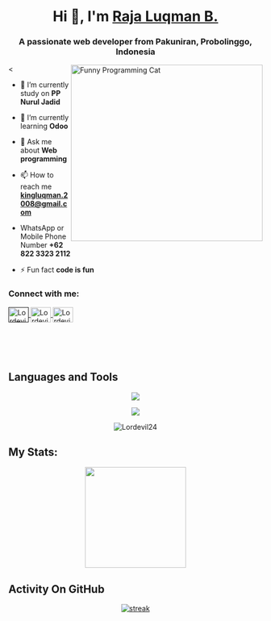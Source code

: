 
<h1 align="center">Hi 👋, I'm <a href="https://github.com/Lordevil24">Raja Luqman B.</a></h1>
<h3 align="center">A passionate web developer from Pakuniran, Probolinggo, Indonesia</h3>
<<img src="https://media.giphy.com/media/3oz8xLd9DJq2l2VFtu/giphy.gif" alt="Funny Programming Cat" width="380" height="350" align="right">


- 🔭 I’m currently study on **PP Nurul Jadid**

- 🌱 I’m currently learning **Odoo**

- 💬 Ask me about **Web programming**

- 📫 How to reach me **kingluqman.2008@gmail.com**

- WhatsApp or Mobile Phone Number **+62 822 3323 2112**

- ⚡ Fun fact **code is fun**


<h3 align="left">Connect with me:</h3>
<p align="left" style="margin-bottom: 50px">
<a href="" target="_blank">
  <img align="center" src="https://raw.githubusercontent.com/rahuldkjain/github-profile-readme-generator/master/src/images/icons/Social/facebook.svg" alt="Lordevil24" height="30" width="40" />
</a>
<a href="https://www.instagram.com/r_ja.24/" target="_blank">
  <img align="center" src="https://raw.githubusercontent.com/rahuldkjain/github-profile-readme-generator/master/src/images/icons/Social/instagram.svg" alt="Lordevil24" height="30" width="40" />
</a>
<a href="https://wa.me/+6285847567602" target="_blank">
  <img align="center" src="https://raw.githubusercontent.com/rahuldkjain/github-profile-readme-generator/master/src/images/icons/Social/whatsapp.svg" alt="Lordevil24" height="30" width="40" />
</a>
</p>

&nbsp;

## Languages and Tools
<p align="center"> <a href="https://github.com/Lordevil24"><img src="https://skillicons.dev/icons?i=vscode,github,mongodb,css,html,js,express,bots,nodejs,laravel,django,bootstrap"></a></p>
<p align="center"> <a href="https://github.com/Lordevil24"><img src="https://skillicons.dev/icons?i=elixir,tailwind,php,mysql,replit"></a></p>

<p align="center"><img align="center" src="https://github-readme-stats.vercel.app/api/top-langs?username=Lordevil24&show_icons=true&locale=en&layout=compact&bg_color=151515" alt="Lordevil24"/></p>

## My Stats:
<p align="center">
<img height="200px" src="https://github-readme-stats.vercel.app/api?username=Lordevil24&hide_border=true&show_icons=true&count_private=true&theme=gruvbox&bg_color=151515">
</p>

## Activity On GitHub
<p align="center">
  <a href="https://github.com/Lordevil24">      
<img title="stats" alt="streak" src="https://github-readme-streak-stats.herokuapp.com/?user=Lordevil24&theme=dark&hide_border=true&stroke=f53b3b"/>
</a> 
</p>

